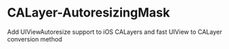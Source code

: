 CALayer-AutoresizingMask
========================

Add UIViewAutoresize support to iOS CALayers and fast UIView to CALayer conversion method
